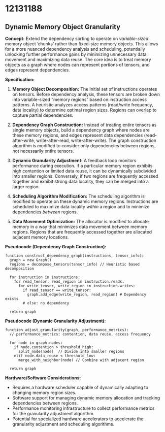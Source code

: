 # 12131188

## Dynamic Memory Object Granularity

**Concept:**  Extend the dependency sorting to operate on *variable-sized* memory object ‘chunks’ rather than fixed-size memory objects. This allows for a more nuanced dependency analysis and scheduling, potentially unlocking further performance gains by minimizing unnecessary data movement and maximizing data reuse. The core idea is to treat memory objects as a graph where nodes can represent portions of tensors, and edges represent dependencies.

**Specification:**

1.  **Memory Object Decomposition:**  The initial set of instructions operates on tensors. Before dependency analysis, these tensors are broken down into variable-sized “memory regions” based on instruction access patterns. A heuristic analyzes access patterns (read/write frequency, data locality) to determine optimal region sizes.  Regions can overlap to capture partial dependencies.

2.  **Dependency Graph Construction:**  Instead of treating entire tensors as single memory objects, build a dependency graph where nodes are these memory regions, and edges represent data dependencies (read-after-write, write-after-read, write-after-write).  The graph construction algorithm is modified to consider only dependencies between regions, not necessarily entire tensors.

3.  **Dynamic Granularity Adjustment:**  A feedback loop monitors performance during execution. If a particular memory region exhibits high contention or limited data reuse, it can be dynamically subdivided into smaller regions. Conversely, if two regions are frequently accessed together and exhibit strong data locality, they can be merged into a larger region.

4.  **Scheduling Algorithm Modification:** The scheduling algorithm is modified to operate on these dynamic memory regions.  Instructions are scheduled to maximize data locality *within* a region and to minimize dependencies *between* regions.

5.  **Data Movement Optimization:**  The allocator is modified to allocate memory in a way that minimizes data movement between memory regions.  Regions that are frequently accessed together are allocated adjacent memory locations.

**Pseudocode (Dependency Graph Construction):**

```
function construct_dependency_graph(instructions, tensor_info):
  graph = new Graph()
  regions = decompose_tensors(tensor_info) // Heuristic based decomposition

  for instruction in instructions:
    for read_tensor, read_region in instruction.reads:
      for write_tensor, write_region in instruction.writes:
        if read_tensor == write_tensor:
          graph.add_edge(write_region, read_region) # Dependency exists
        # else: no dependency

  return graph
```

**Pseudocode (Dynamic Granularity Adjustment):**

```
function adjust_granularity(graph, performance_metrics):
  // performance_metrics: contention, data reuse, access frequency

  for node in graph.nodes:
    if node.contention > threshold_high:
      split_node(node)  // Divide into smaller regions
    elif node.data_reuse < threshold_low:
      merge_with_neighbor(node) // Combine with adjacent region

  return graph
```

**Hardware/Software Considerations:**

*   Requires a hardware scheduler capable of dynamically adapting to changing memory region sizes.
*   Software support for managing dynamic memory allocation and tracking dependencies between regions.
*   Performance monitoring infrastructure to collect performance metrics for the granularity adjustment algorithm.
*   Potential for specialized hardware accelerators to accelerate the granularity adjustment and scheduling algorithms.